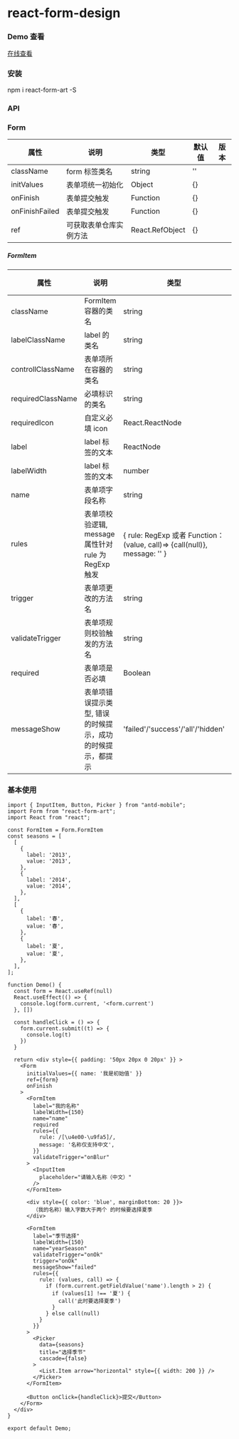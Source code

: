 # react-form-design

### Demo 查看

[在线查看](https://zuolung.github.io/react-form-design/dist/index.html)

### 安装

npm i react-form-art -S

### API

### Form

| 属性           | 说明                   | 类型            | 默认值 | 版本 |
| -------------- | ---------------------- | --------------- | ------ | ---- |
| className      | form 标签类名          | string          | ''     |
| initValues     | 表单项统一初始化       | Object          | {}     |
| onFinish       | 表单提交触发           | Function        | {}     |
| onFinishFailed | 表单提交触发           | Function        | {}     |
| ref            | 可获取表单仓库实例方法 | React.RefObject | {}     |

##### FormItem

| 属性              | 说明                                                       | 类型                                                                      | 默认值     | 版本 |
| ----------------- | ---------------------------------------------------------- | ------------------------------------------------------------------------- | ---------- | ---- |
| className         | FormItem 容器的类名                                        | string                                                                    | ''         |
| labelClassName    | label 的类名                                               | string                                                                    | ''         |
| controllClassName | 表单项所在容器的类名                                       | string                                                                    | ''         |
| requiredClassName | 必填标识的类名                                             | string                                                                    | ''         |
| requiredIcon      | 自定义必填 icon                                            | React.ReactNode                                                           | ''         |
| label             | label 标签的文本                                           | ReactNode                                                                 | -          |
| labelWidth        | label 标签的文本                                           | number                                                                    | -          |
| name              | 表单项字段名称                                             | string                                                                    | -          |
| rules             | 表单项校验逻辑, message 属性针对 rule 为 RegExp 触发       | { rule: RegExp 或者 Function：(value, call)=> {call(null)}, message: '' } | -          |
| trigger           | 表单项更改的方法名                                         | string                                                                    | 'onChange' |
| validateTrigger   | 表单项规则校验触发的方法名                                 | string                                                                    | 'onBlur'   |
| required          | 表单项是否必填                                             | Boolean                                                                   | false      |
| messageShow       | 表单项错误提示类型, 错误的时候提示，成功的时候提示，都提示 | 'failed'/'success'/'all'/'hidden'                                         | 'all'      |

### 基本使用

```
import { InputItem, Button, Picker } from "antd-mobile";
import Form from "react-form-art";
import React from "react";

const FormItem = Form.FormItem
const seasons = [
  [
    {
      label: '2013',
      value: '2013',
    },
    {
      label: '2014',
      value: '2014',
    },
  ],
  [
    {
      label: '春',
      value: '春',
    },
    {
      label: '夏',
      value: '夏',
    },
  ],
];

function Demo() {
  const form = React.useRef(null)
  React.useEffect(() => {
    console.log(form.current, '<form.current')
  }, [])

  const handleClick = () => {
    form.current.submit((t) => {
      console.log(t)
    })
  }

  return <div style={{ padding: '50px 20px 0 20px' }} >
    <Form
      initialValues={{ name: '我是初始值' }}
      ref={form}
      onFinish
    >
      <FormItem
        label="我的名称"
        labelWidth={150}
        name="name"
        required
        rules={{
          rule: /[\u4e00-\u9fa5]/,
          message: '名称仅支持中文',
        }}
        validateTrigger="onBlur"
      >
        <InputItem
          placeholder="请输入名称（中文）"
        />
      </FormItem>

      <div style={{ color: 'blue', marginBottom: 20 }}>
        （我的名称）输入字数大于两个 的时候要选择夏季
      </div>

      <FormItem
        label="季节选择"
        labelWidth={150}
        name="yearSeason"
        validateTrigger="onOk"
        trigger="onOk"
        messageShow="failed"
        rules={{
          rule: (values, call) => {
            if (form.current.getFieldValue('name').length > 2) {
              if (values[1] !== '夏') {
                call('此时要选择夏季')
              }
            } else call(null)
          }
        }}
      >
        <Picker
          data={seasons}
          title="选择季节"
          cascade={false}
        >
          <List.Item arrow="horizontal" style={{ width: 200 }} />
        </Picker>
      </FormItem>

      <Button onClick={handleClick}>提交</Button>
    </Form>
  </div>
}

export default Demo;
```
